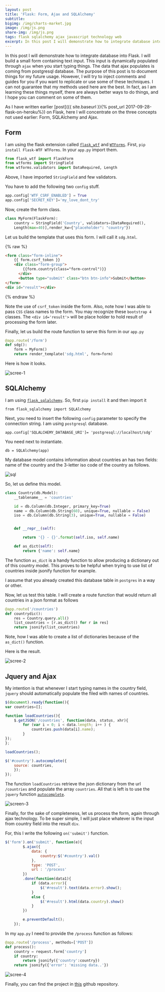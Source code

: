 ```yaml
---
layout: post
title: 'Flask: Form, Ajax and SQLAlchemy'
subtitle: 
bigimg: /img/charts-market.jpg
image: /img/js.png
share-img: /img/js.png
tags: flask sqlalchemy ajax javascript technology web
excerpt: In this post I will demonstrate how to integrate database into Flask. I will build a small form containing text input. This input is dynamically populated through `ajax` when you start typing things. The data that ajax populates is coming from postgresql database.
---
```


In this post I will demonstrate how to integrate database into Flask. I will build a small form containing text input. This input is dynamically populated through `ajax` when you start typing things. The data that ajax populates is coming from postgresql database. The purpose of this post is to document things for my future usage. However, I will try to inject comments and guides for you if you want to replicate or use some of these techniques. I can not guarantee that my methods used here are the best. In fact, as I am learning these things myself, there are always better ways to do things, and I hope you can comment on some of them. 

As I have written earlier [post]({{ site.baseurl }}{% post_url 2017-09-28-flask-on-heroku%}) on Flask, here I will concentrate on the three concepts not used earlier: Form, SQLAlchemy and Ajax. 

## Form

I am using the flask extension called [`flask_wtf`](https://flask-wtf.readthedocs.io/en/stable/) and [`WTForms`](https://wtforms.readthedocs.io/en/latest/). First, `pip install Flask-WTF WTForms`. In your `app.py` import them.

```python
from flask_wtf import FlaskForm
from wtforms import StringField
from wtforms.validators import DataRequired, Length
```

Above, I have imported `StringField` and few validators. 

You have to add the following two `config` stuff. 

```python
app.config['WTF_CSRF_ENABLED'] = True
app.config['SECRET_KEY']='my_love_dont_try'
```

Now, create the form class.

```python
class MyForm(FlaskForm):
	country = StringField('Country', validators=[DataRequired(),
	Length(max=40)],render_kw={"placeholder": "country"})
```

Let us build the template that uses this form. I will call it `sdg.html`. 

{% raw %}
```html
<form class="form-inline">
	{{ form.csrf_token }}
	<div class="form-group">
	    {{form.country(class="form-control")}}
	  </div>
	  <button type="submit" class="btn btn-info">Submit</button>
</form>
<div id="result"></div>
```
{% endraw %}

Note the use of `csrf_token` inside the form. Also, note how I was able to pass `CSS` class names to the form. You may recognize these `bootstrap 4` classes. The `<div id='result'>` will be place holder to hold result of processing the form later. 

Finally, let us build the route function to serve this form in our `app.py`

```python
@app.route('/form')
def sdg():
	form = MyForm()
	return render_template('sdg.html', form=form)
```

Here is how it looks.

![scree-1](/img/screen-flask-1.png)

## SQLAlchemy 

I am using [`flask_sqlalchemy`](http://flask-sqlalchemy.pocoo.org/2.3/). So, first `pip install` it and then import it

```
from flask_sqlalchemy import SQLAlchemy 
```

Next, you need to insert the following `config` parameter to specify the connection string. I am using `postgresql` database. 

```
app.config['SQLALCHEMY_DATABASE_URI']= 'postgresql://localhost/sdg'
```
You need next to instantiate.

```
db = SQLAlchemy(app)
```

My database model contains information about countries an has two fields: name of the country and the 3-letter iso code of the country as follows. 

![sql](/img/sql-countries.png)

So, let us define this model. 

```python
class Country(db.Model):
	__tablename__ = 'countries'

	id = db.Column(db.Integer, primary_key=True)
	name = db.Column(db.String(60), unique=True, nullable = False)
	iso = db.Column(db.String(3), unique=True, nullable = False)


	def __repr__(self):

		return '{} - {}'.format(self.iso, self.name)

	def as_dict(self):
		return {'name': self.name}
```

The function `as_dict` is a handy function to allow producing a dictionary out of this country model. This proves to be helpful when trying to use list of countries inside jsonify function for example.

I assume that you already created this database table in `postgres` in a way or other. 

Now, let us test this table. I will create a route function that would return all countries in a json format as follows

```python
@app.route('/countries')
def countrydic():
	res = Country.query.all()
	list_countries = [r.as_dict() for r in res]
	return jsonify(list_countries)
```
Note, how I was able to create a list of dictionaries because of the `as_dict()` function. 

Here is the result.

![scree-2](/img/screen-flask-2.png)

## Jquery and Ajax 

My intention is that whenever I start typing names in the country field, `jquery` should automatically populate the filed with names of countries. 

```javascript 
$(document).ready(function(){
var countries=[];

function loadCountries(){
	$.getJSON('/countries', function(data, status, xhr){
		for (var i = 0; i < data.length; i++ ) {
        	countries.push(data[i].name);
    	}
});
};

loadCountries();

$('#country').autocomplete({
	source: countries, 
	});
}); 
```

The function `loadCountries` retrieve the json dictionary from the url `/countries` and populate the array `countries`. All that is left is to use the `jquery` function [`autocomplete`](https://jqueryui.com/autocomplete/). 

![screen-3](/img/scree-flask-3.png)

Finally, for the sake of completeness, let us process the form, again through ajax technology. To be super simple, I will just place whatever is the input from country field into the result `div`. 

For, this I write the following `on('submit')` function. 

```javascript
$('form').on('submit', function(e){
		$.ajax({
			data: {
				country:$('#country').val()
			},
			type: 'POST',
			url : '/process'
		})
		.done(function(data1){
			if (data.error){
				$('#result').text(data.error).show();
			}
			else {
				$('#result').html(data.country).show()
			}
		})

		e.preventDefault();
	});
```
In my `app.py` I need to provide the `/process` function as follows:

```python
@app.route('/process', methods=['POST'])
def process():
	country = request.form['country']
	if country:
		return jsonify({'country':country})
	return jsonify({'error': 'missing data..'})
```

![scree-4](/img/screen-flask-4.png)

Finally, you can find the project in [this](https://github.com/abdulbaqi/flaskajax) github repository.
